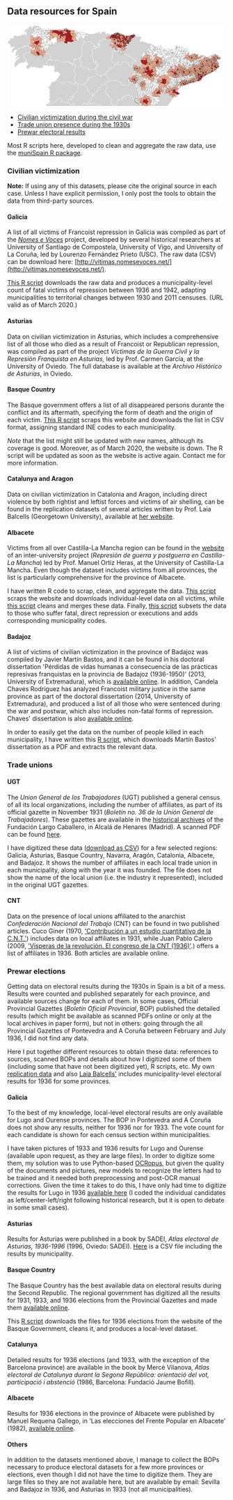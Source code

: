 ## Data resources for Spain

<img src="https://raw.githubusercontent.com/franvillamil/franvillamil.github.io/master/files/map_top.png" width="500" />

* [Civilian victimization during the civil war](#civilian-victimization)
* [Trade union presence during the 1930s](#trade-unions)
* [Prewar electoral results](#prewar-elections)

Most R scripts here, developed to clean and aggregate the raw data, use the [muniSpain R package](https://github.com/franvillamil/muniSpain).

### Civilian victimization

**Note:** If using any of this datasets, please cite the original source in each case. Unless I have explicit permission, I only post the tools to obtain the data from third-party sources.

#### Galicia

A list of all victims of Francoist repression in Galicia was compiled as part of the [*Nomes e Voces*](http://www.nomesevoces.net/) project, developed by several historical researchers at University of Santiago de Compostela, University of Vigo, and University of La Coruña, led by Lourenzo Fernández Prieto (USC). The raw data (CSV) can be download here: [http://vitimas.nomesevoces.net/](http://vitimas.nomesevoces.net/).

[This R script](https://github.com/franvillamil/franvillamil.github.io/blob/master/R/victims_galicia.R) downloads the raw data and produces a municipality-level count of fatal victims of repression between 1936 and 1942, adapting municipalities to territorial changes between 1930 and 2011 censuses. (URL valid as of March 2020.)

#### Asturias

Data on civilian victimization in Asturias, which includes a comprehensive list of all those who died as a result of Francoist or Republican repression, was compiled as part of the project *Víctimas de la Guerra Civil y la Represión Franquista en Asturias,* led by Prof. Carmen García, at the University of Oviedo. The full database is available at the *Archivo Histórico de Asturias*, in Oviedo.

#### Basque Country

The Basque government offers a list of all disappeared persons durante the conflict and its aftermath, specifying the form of death and the origin of each victim. [This R script](https://github.com/franvillamil/franvillamil.github.io/blob/master/R/victims_euskadi_scrap.R) scraps this website and downloads the list in CSV format, assigning standard INE codes to each municipality.

*Note* that the list might still be updated with new names, although its coverage is good. Moreover, as of March 2020, the website is down. The R script will be updated as soon as the website is active again. Contact me for more information.

#### Catalunya and Aragon

Data on civilian victimization in Catalonia and Aragon, including direct violence by both rightist and leftist forces and victims of air shelling, can be found in the replication datasets of several articles written by Prof. Laia Balcells (Georgetown University), available at [her website](https://laiabalcells.com/).

#### Albacete

Victims from all over Castilla-La Mancha region can be found in the [website](http://victimasdeladictadura.es/) of an inter-university project (*Represión de guerra y postguerra en Castilla-La Mancha*) led by Prof. Manuel Ortiz Heras, at the University of Castilla-La Mancha. Even though the dataset includes victims from all provinces, the list is particularly comprehensive for the province of Albacete.

I have written R code to scrap, clean, and aggregate the data. [This script](https://github.com/franvillamil/franvillamil.github.io/blob/master/R/victims_albacete_scrap.R) scraps the website and downloads individual-level data on all victims, while [this script](https://github.com/franvillamil/franvillamil.github.io/blob/master/R/victims_albacete_clean.R) cleans and merges these data. Finally, [this script](https://github.com/franvillamil/franvillamil.github.io/blob/master/R/victims_albacete.R) subsets the data to those who suffer fatal, direct repression or executions and adds corresponding municipality codes.

#### Badajoz

A list of victims of civilian victimization in the province of Badajoz was compiled by Javier Martín Bastos, and it can be found in his doctoral dissertation 'Pérdidas de vidas humanas a consecuencia de las prácticas represivas franquistas en la provincia de Badajoz (1936-1950)' (2013, University of Extremadura), which is [available online](http://dehesa.unex.es/handle/10662/931). In addition, Candela Chaves Rodríguez has analyzed Francoist military justice in the same province as part of the doctoral dissertation (2014, University of Extremadura), and produced a list of all those who were sentenced during the war and postwar, which also includes non-fatal forms of repression. Chaves' dissertation is also [available online](http://dehesa.unex.es/handle/10662/1258).

In order to easily get the data on the number of people killed in each municipality, I have written this [R script](https://github.com/franvillamil/franvillamil.github.io/blob/master/R/victims_badajoz.R), which downloads Martín Bastos' dissertation as a PDF and extracts the relevant data.

### Trade unions

#### UGT

The *Union General de los Trabajadores* (UGT) published a general census of all its local organizations, including the number of affiliates, as part of its official gazette in November 1931 (*Boletín no. 36 de la Unión General de Trabajadores*). These gazettes are available in the [historical archives](http://portal.ugt.org/fflc/biblioteca/archivo.htm) of the Fundación Largo Caballero, in Alcalá de Henares (Madrid). A scanned PDF can be found [here](https://github.com/franvillamil/franvillamil.github.io/blob/master/files/censo_electoral_social_UGT_1931_MA.pdf).

I have digitized these data ([download as CSV](https://github.com/franvillamil/franvillamil.github.io/blob/master/files/ugt_1931.csv)) for a few selected regions: Galicia, Asturias, Basque Country, Navarra, Aragón, Catalonia, Albacete, and Badajoz. It shows the number of affiliates in each local trade union in each municipality, along with the year it was founded. The file does not show the name of the local union (i.e. the industry it represented), included in the original UGT gazettes.

#### CNT

Data on the presence of local unions affiliated to the anarchist *Confederación Nacional del Trabajo* (CNT) can be found in two published articles.
Cuco Giner (1970, ['Contribución a un estudio cuantitativo de la C.N.T.'](https://dialnet.unirioja.es/servlet/articulo?codigo=3785901)) includes data on local affiliates in 1931, while Juan Pablo Calero (2009, ['Vísperas de la revolución. El congreso de la CNT (1936)'](https://dialnet.unirioja.es/servlet/articulo?codigo=3785901).) offers a list of affiliates in 1936. Both articles are available online.

### Prewar elections

Getting data on electoral results during the 1930s in Spain is a bit of a mess. Results were counted and published separately for each province, and available sources change for each of them. In some cases, Official Provincial Gazettes (*Boletín Oficial Provincial*, BOP) published the detailed results (which might be available as scanned PDFs online or only at the local archives in paper form), but not in others: going through the all Provincial Gazettes of Pontevedra and A Coruña between February and July 1936, I did not find any data.

Here I put together different resources to obtain these data: references to sources, scanned BOPs and details about how I digitized some of them (including some that have not been digitized yet), R scripts, etc. My own [replication data](./research.md) and also [Laia Balcells'](https://dataverse.harvard.edu/dataset.xhtml?persistentId=doi:10.7910/DVN/GJA2PV) includes municipality-level electoral results for 1936 for some provinces.

#### Galicia

To the best of my knowledge, local-level electoral results are only available for Lugo and Ourense provinces. The BOP in Pontevedra and A Coruña does not show any results, neither for 1936 nor for 1933. The vote count for each candidate is shown for each census section within municipalities.

I have taken pictures of 1933 and 1936 results for Lugo and Ourense (available upon request, as they are large files). In order to digitize some them, my solution was to use Python-based [OCRopus](https://github.com/tmbarchive/ocropy), but given the quality of the documents and pictures, new models to recognize the letters had to be trained and it needed both preprocessing and post-OCR manual corrections. Given the time it takes to do this, I have only had time to digitize the results for Lugo in 1936 [available here](https://github.com/franvillamil/franvillamil.github.io/blob/master/files/lugo1936.csv) (I coded the individual candidates as left/center-left/right following historical research, but it is open to debate in some small cases).

#### Asturias

Results for Asturias were published in a book by SADEI, *Atlas electoral de Asturias, 1936-1996* (1996, Oviedo: SADEI). [Here](https://github.com/franvillamil/franvillamil.github.io/blob/master/files/asturias1936.csv) is a CSV file including the results by municipality.

#### Basque Country

The Basque Country has the best available data on electoral results during the Second Republic. The regional government has digitized all the results for 1931, 1933, and 1936 elections from the Provincial Gazettes and made them [available online](https://www.euskadi.eus/web01-a2haukon/es/contenidos/informacion/w_em_republica/es_def/index.shtml).

This [R script](https://github.com/franvillamil/franvillamil.github.io/blob/master/R/elec36_euskadi.R) downloads the files for 1936 elections from the website of the Basque Government, cleans it, and produces a local-level dataset.

#### Catalunya

Detailed results for 1936 elections (and 1933, with the exception of the Barcelona province) are available in the book by Mercè Vilanova, *Atlas electoral de Catalunya durant la Segona República: orientació del vot, participació i abstenció* (1986, Barcelona: Fundació Jaume Bofill).

#### Albacete

Results for 1936 elections in the province of Albacete were published by Manuel Requena Gallego, in 'Las elecciones del Frente Popular en Albacete' (1982), [available online](https://dialnet.unirioja.es/servlet/articulo?codigo=1320408).

#### Others

In addition to the datasets mentioned above, I manage to collect the BOPs necessary to produce electoral datasets for a few more provinces or elections, even though I did not have the time to digitize them. They are large files so they are not available here, but are available by email: Sevilla and Badajoz in 1936, and Asturias in 1933 (not all municipalities).
